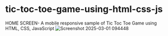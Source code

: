 ﻿# tic-toc-toe-game-using-html-css-js

 HOME SCREEN-
 A mobile responsive sample of Tic Toc Toe Game using HTML, CSS, JavaScript 
![Screenshot 2025-03-01 094448](https://github.com/user-attachments/assets/00540869-6d26-487d-ad4e-6d788127726d)
